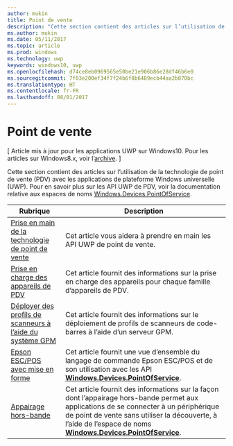 ```yaml
---
author: mukin
title: Point de vente
description: "Cette section contient des articles sur l’utilisation de diverses fonctionnalités de l’espace de noms de point de vente."
ms.author: mukin
ms.date: 05/11/2017
ms.topic: article
ms.prod: windows
ms.technology: uwp
keywords: windows10, uwp
ms.openlocfilehash: d74ce8eb0969565e50be21e906b86e28df46b6e0
ms.sourcegitcommit: 7f03e200ef34f7f24b6f8b6489ecb44aa2b870bc
ms.translationtype: HT
ms.contentlocale: fr-FR
ms.lasthandoff: 08/01/2017
---
```

# <a name="point-of-service"></a>Point de vente

\[ Article mis à jour pour les applications UWP sur Windows10. Pour les articles sur Windows8.x, voir l’[archive](http://go.microsoft.com/fwlink/p/?linkid=619132). \]

Cette section contient des articles sur l’utilisation de la technologie de point de vente (PDV) avec les applications de plateforme Windows universelle (UWP). Pour en savoir plus sur les API UWP de PDV, voir la documentation relative aux espaces de noms [Windows.Devices.PointOfService](https://docs.microsoft.com/en-us/uwp/api/windows.devices.pointofservice).

|Rubrique|Description|
|--------|------------------|
| [Prise en main de la technologie de point de vente](pos-get-started.md) | Cet article vous aidera à prendre en main les API UWP de point de vente. |
| [Prise en charge des appareils de PDV](pos-device-support.md) | Cet article fournit des informations sur la prise en charge des appareils pour chaque famille d’appareils de PDV. |
| [Déployer des profils de scanneurs à l’aide du système GPM](deploy-scanner-profiles-with-mdm.md) | Cet article fournit des informations sur le déploiement de profils de scanneurs de code-barres à l’aide d’un serveur GPM. |
| [Epson ESC/POS avec mise en forme](epson-esc-pos-with-formatting.md)   | Cet article fournit une vue d’ensemble du langage de commande Epson ESC/POS et de son utilisation avec les API [**Windows.Devices.PointOfService**](https://msdn.microsoft.com/library/windows/apps/windows.devices.pointofservice.aspx). |
| [Appairage hors-bande](out-of-band-pairing.md) | Cet article fournit des informations sur la façon dont l’appairage hors-bande permet aux applications de se connecter à un périphérique de point de vente sans utiliser la découverte, à l’aide de l’espace de noms [**Windows.Devices.PointOfService**](https://msdn.microsoft.com/library/windows/apps/windows.devices.pointofservice.aspx). |
